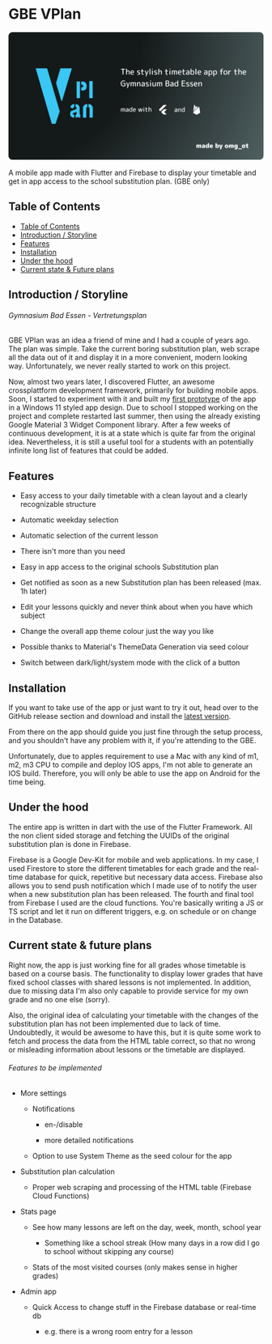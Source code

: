 # GBE VPlan

![Project Banner](https://github.com/RolandDaum/gbevplan/blob/main/docs/gbevplan_banner_borderradius.png?raw=true)

A mobile app made with Flutter and Firebase to display your timetable and get in app access to the school substitution plan. (GBE only)

## Table of Contents


- [Table of Contents](#table-of-contents)
- [Introduction / Storyline](#introduction--storyline)
- [Features](#features)
- [Installation](#installation)
- [Under the hood](#under-the-hood)
- [Current state \& Future plans](#current-state--future-plans)


## Introduction / Storyline

###### Gymnasium Bad Essen - Vertretungsplan

GBE VPlan was an idea a friend of mine and I had a couple of years ago. The plan was simple. Take the current boring substitution plan, web scrape all the data out of it and display it in a more convenient, modern looking way. Unfortunately, we never really started to work on this project.

Now, almost two years later, I discovered Flutter, an awesome crossplattform development framework, primarily for building mobile apps. Soon, I started to experiment with it and built my [first prototype](/RolandDaum/gbevplan/tree/OUTDATED-w11design) of the app in a Windows 11 styled app design. Due to school I stopped working on the project and complete restarted last summer, then using the already existing Google Material 3 Widget Component library. After a few weeks of continuous development, it is at a state which is quite far from the original idea. Nevertheless, it is still a useful tool for a students with an potentially infinite long list of features that could be added.

## Features

- Easy access to your daily timetable with a clean layout and a clearly recognizable structure

- Automatic weekday selection

- Automatic selection of the current lesson

- There isn't more than you need

- Easy in app access to the original schools Substitution plan

- Get notified as soon as a new Substitution plan has been released (max. 1h later)

- Edit your lessons quickly and never think about when you have which subject

- Change the overall app theme colour just the way you like

- Possible thanks to Material's ThemeData Generation via seed colour

- Switch between dark/light/system mode with the click of a button

## Installation

If you want to take use of the app or just want to try it out, head over to the GitHub release section and download and install the [latest version](https://github.com/RolandDaum/gbevplan/releases/latest).

From there on the app should guide you just fine through the setup process, and you shouldn't have any problem with it, if you're attending to the GBE.

Unfortunately, due to apples requirement to use a Mac with any kind of m1, m2, m3 CPU to compile and deploy IOS apps, I'm not able to generate an IOS build. Therefore, you will only be able to use the app on Android for the time being.

## Under the hood

The entire app is written in dart with the use of the Flutter Framework. All the non client sided storage and fetching the UUIDs of the original substitution plan is done in Firebase.

Firebase is a Google Dev-Kit for mobile and web applications. In my case, I used Firestore to store the different timetables for each grade and the real-time database for quick, repetitive but necessary data access. Firebase also allows you to send push notification which I made use of to notify the user when a new substitution plan has been released. The fourth and final tool from Firebase I used are the cloud functions. You're basically writing a JS or TS script and let it run on different triggers, e.g. on schedule or on change in the Database.

## Current state & future plans

Right now, the app is just working fine for all grades whose timetable is based on a course basis. The functionality to display lower grades that have fixed school classes with shared lessons is not implemented. In addition, due to missing data I'm also only capable to provide service for my own grade and no one else (sorry).

Also, the original idea of calculating your timetable with the changes of the substitution plan has not been implemented due to lack of time. Undoubtedly, it would be awesome to have this, but it is quite some work to fetch and process the data from the HTML table correct, so that no wrong or misleading information about lessons or the timetable are displayed.

###### Features to be implemented

- More settings

  - Notifications

    - en-/disable

    - more detailed notifications

  - Option to use System Theme as the seed colour for the app

- Substitution plan calculation

  - Proper web scraping and processing of the HTML table (Firebase Cloud Functions)

- Stats page

  - See how many lessons are left on the day, week, month, school year

    - Something like a school streak (How many days in a row did I go to school without skipping any course)

  - Stats of the most visited courses (only makes sense in higher grades)

- Admin app

  - Quick Access to change stuff in the Firebase database or real-time db

    - e.g. there is a wrong room entry for a lesson
